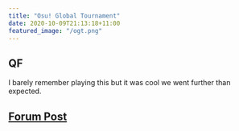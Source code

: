 ```yaml
---
title: "Osu! Global Tournament"
date: 2020-10-09T21:13:18+11:00
featured_image: "/ogt.png"
---
```


QF
----------
<!--more-->
I barely remember playing this but it was cool we went further than expected.

[Forum Post](https://osu.ppy.sh/community/forums/topics/1120271)
--------

